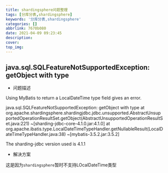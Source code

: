 ```yaml
---
title: shardingsphere问题整理
tags: [分库分表,shardingsphere]
keywords: '分库分表,shardingsphere'
categories: []
abbrlink: 7670b080
date: 2021-04-09 09:23:45
description:
cover:
top_img:
---
```


## java.sql.SQLFeatureNotSupportedException: getObject with type

- 问题描述

Using MyBatis to return a LocalDateTime type field gives an error.

java.sql.SQLFeatureNotSupportedException: getObject with type
at org.apache.shardingsphere.shardingjdbc.jdbc.unsupported.AbstractUnsupportedOperationResultSet.getObject(AbstractUnsupportedOperationResultSet.java:221) ~[sharding-jdbc-core-4.1.0.jar:4.1.0]
at org.apache.ibatis.type.LocalDateTimeTypeHandler.getNullableResult(LocalDateTimeTypeHandler.java:38) ~[mybatis-3.5.2.jar:3.5.2]

The sharding-jdbc version used is 4.1.1

- 解决方案

这是因为`shardingsphere`暂时不支持LOcalDateTime类型


